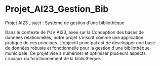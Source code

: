 # Projet_AI23_Gestion_Bib
Projet AI23 , sujet : Système de gestion d'une bibliothèque

Dans le contexte de l'UV AI23, axée sur la Conception des bases de données relationnelles, notre projet s'inscrit comme une application pratique de ces principes. 
L'objectif principal est de développer une base de données robuste et fonctionnelle pour la gestion d'une bibliothèque municipale. 
Ce projet vise à numériser et optimiser plusieurs aspects cruciaux du fonctionnement de la bibliothèque.
